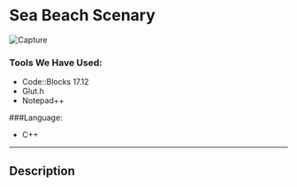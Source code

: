 # Sea Beach Scenary

![Capture](https://user-images.githubusercontent.com/94465005/183309389-0d5c3ed9-4b48-4769-a864-71ae0d2b6fd7.PNG)



### Tools We Have Used:


- Code::Blocks 17.12
- Glut.h
- Notepad++


###Language:

- C++

---

## Description
